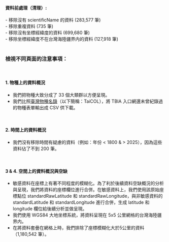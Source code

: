 <h4>資料前處理（清理）:</h4>
- 移除沒有 scientificName 的資料 (283,577 筆)<br>
- 移除重複資料 (735 筆)<br>
- 移除沒有坐標經緯度的資料 (699,680 筆)<br>
- 移除坐標經緯度不在台灣海陸疆界内的資料 (127,918 筆)<br>
<br>


<h3>檢視不同頁面的注意事項：</h3>
<br>

#### 1. 物種上的資料概況<br>
- 我們把物種大致分成了 33 個大類群以方便呈現。<br>
- 我們比照[臺灣物種名錄](https://taicol.tw/)（以下簡稱：TaiCOL），將 TBIA 入口網還未曾紀錄過的物種表單輸出成 CSV 供下載。<br>
<br>

#### 2. 時間上的資料概況<br>
- 我們沒有移除時間有疑慮的資料（例如：年份 < 1800 & > 2025），因為這些資料佔了不到 200 筆。<br>
<br>

#### 3 & 4. 空間上的資料概況與空缺<br>
- 敏感資料在座標上有著不同程度的模糊化。為了利於後續資料空缺概況的分析與呈現，我們將資料的座標欄位進行合併。在敏感資料上，我們使用該原始座標點位 standardRawLatitude 和 standardRawLongitude，與非敏感資料的 standardLatitude 和 standardLongitude 進行合併，生成 latitude 和 longitude 欄位給後續分析並做呈現。
- 我們使用 WGS84 大地坐標系統，將資料呈現在 5x5 公里網格的台灣海陸疆界内。<br> 
- 在將資料套曡在網格上時，我們排除了座標模糊化大於5公里的資料（1,180,542 筆）。<br>
<br>